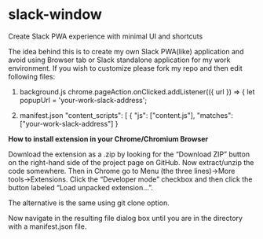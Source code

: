 # slack-window
Create Slack PWA experience with minimal UI and shortcuts

The idea behind this is to create my own Slack PWA(like) application and avoid using Browser tab or Slack standalone application for my work environment. If you wish to customize please fork my repo and then edit following files:

1) background.js
chrome.pageAction.onClicked.addListener(({ url }) => {
  let popupUrl = 'your-work-slack-address';

2) manifest.json
 "content_scripts": [
    {
      "js": ["content.js"],
      "matches": ["your-work-slack-address"]
    }

**How to install extension in your Chrome/Chromium Browser**

Download the extension as a .zip by looking for the “Download ZIP” button on the right-hand side of the project page on GitHub. Now extract/unzip the code somewhere. Then in Chrome go to Menu (the three lines)->More tools->Extensions. Click the “Developer mode” checkbox and then click the button labeled “Load unpacked extension…”.

The alternative is the same using git clone option.

Now navigate in the resulting file dialog box until you are in the directory with a manifest.json file. 
